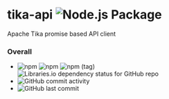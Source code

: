 # tika-api ![Node.js Package](https://github.com/ikon-integration/tika-api/workflows/Node.js%20Package/badge.svg)
Apache Tika promise based API client

### Overall

- ![npm](https://img.shields.io/npm/dy/tika-api) ![npm](https://img.shields.io/npm/v/tika-api) ![npm (tag)](https://img.shields.io/npm/v/tika-api/latest) ![Libraries.io dependency status for GitHub repo](https://img.shields.io/librariesio/github/ikon-integration/tika-api)
- ![GitHub commit activity](http://expoblvd2.redirectme.net:8555/github/commit-activity/m/ikon-integration/tika-api)
- ![GitHub last commit](http://expoblvd2.redirectme.net:8555/github/last-commit/ikon-integration/tika-api)
